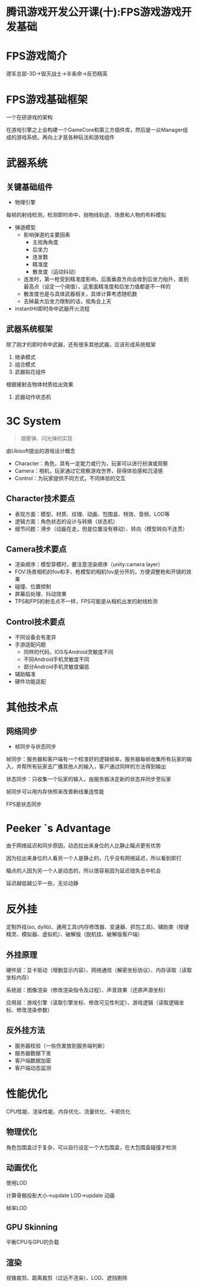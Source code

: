 # 腾讯游戏开发公开课(十):FPS游戏游戏开发基础

# FPS游戏简介

德军总部-3D→毁灭战士→半条命→反恐精英

# FPS游戏基础框架

一个在研游戏的架构

在游戏引擎之上会构建一个GameCore和第三方插件库，然后是一众Manager组成的游戏系统，再向上才是各种玩法和游戏组件

# 武器系统

## 关键基础组件

- 物理引擎

每帧的射线检测，检测即时命中、抛物线轨迹、场景和人物的布料模拟

- 弹道模型
    - 影响弹道的主要因素
        - 主视角角度
        - 后坐力
        - 连发数
        - 精准度
        - 散发度（运动抖动）
    - 连发时，第一枪受到精准度影响，后面垂直方向会收到后坐力抬升，直到最高点（设定一个阈值），这里面精准度和后坐力值都是不一样的
    - 散发度也是与具体武器相关，具体计算考虑随机数
    - 去掉最大后坐力限制的话，视角会上天
- instantHit即时命中武器开火流程

## 武器系统框架

除了刚才的即时命中武器，还有很多其他武器，应该形成系统框架

1. 继承模式
2. 组合模式
3. 武器贴花组件

根据被射击物体材质给出效果

1. 武器动作状态机

# 3C System

> 烟雾弹、闪光弹的实现
> 

由Ubisoft提出的游戏设计概念

- Character：角色，具有一定能力或行为，玩家可以进行扮演或观察
- Camera：相机，玩家通过它观察游戏世界，获得体验感和沉浸感
- Control：为玩家提供不同方式，不同体验的交互

## Character技术要点

- 表现方面：模型、材质、纹理、动画、包围盒、特效、音频、LOD等
- 逻辑方面：角色状态的设计与转换（状态机）
- 细节问题：滑步（动画在走，但是位置没有移动）、转向（模型转向不连贯）

## Camera技术要点

- 渲染顺序：模型穿模时，要注意渲染顺序（unity:camera layer）
- FOV:场景相机的fov和手、枪模型的相机fov是分开的，方便调整枪和开镜的效果
- 碰撞、位置控制
- 屏幕后处理、抖动效果
- TPS和FPS的射击点不一样，FPS可能是从相机出发的射线检测

## Control技术要点

- 不同设备会有差异
- 手游适配问题
    - 同样的代码，IOS与Android灵敏度不同
    - 不同Android手机灵敏度不同
    - 部分Android手机灵敏度偏低
- 辅助瞄准
- 硬件功能适配

# 其他技术点

## 网络同步

- 帧同步与状态同步

帧同步：服务器和客户端有一个校准好的逻辑帧率，服务器每帧收集所有玩家的输入，并帮所有玩家去广播其他人的输入，客户通过同样的方法得到输出

状态同步：只收集一个玩家的输入，由服务器决定新的状态并同步至玩家

帧同步可以用内存快照来改善断线重连性能

FPS是状态同步

# Peeker `s Advantage

由于网络延迟和同步原因，动态拉出来身位的人比静止瞄点更有优势

因为拉出来身位的人看另一个人是静止的，几乎没有网络延迟，所以看到即打

瞄点的人因为另一个人是动态的，所以很容易因为延迟错失击中机会

延迟越低越公平一些，无论动静

# 反外挂

定制外挂(so, dylib)、通用工具(内存修改器、变速器、抓包工具)、辅助类（按键精灵、模拟器、虚拟机）、破解版（脱机挂、破解版客户端）

## 外挂原理

硬件层：显卡驱动（增删显示内容）、网络通信（解密坐标协议）、内存读取（读取坐标内存）

系统层：图像渲染（修改渲染指令及过程）、声音效果（还原声源坐标）

应用层：游戏引擎（读取引擎坐标、修改可见性判定）、游戏逻辑（读取逻辑坐标、修改渲染参数）

## 反外挂方法

- 服务器校验（一些伤害放到服务端判断）
- 服务器数据下发
- 客户端数据加密
- 客户端动态监测

# 性能优化

CPU性能、渲染性能、内存优化、流量优化、卡顿优化

## 物理优化

角色包围盒过于复杂，可以自行设定一个大包围盒，在大包围盒碰撞才检测

## 动画优化

使用LOD

计算骨骼投影大小→update LOD→update 动画

帧率LOD

## GPU Skinning

平衡CPU与GPU的负载

## 渲染

视锥裁剪、距离裁剪（过远不渲染）、LOD、遮挡剔除